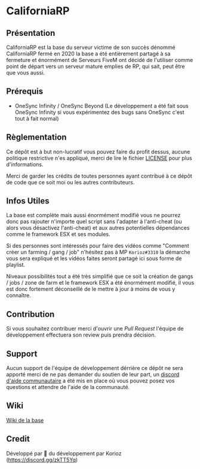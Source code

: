 # CaliforniaRP

## Présentation
CaliforniaRP est la base du serveur victime de son succès dénommé CaliforniaRP fermé en 2020 la base a été entièrement partagé à sa fermeture et énormément de Serveurs FiveM ont décidé de l'utiliser comme point de départ vers un serveur mature emplies de RP, qui sait, peut être que vous aussi.

## Prérequis
- OneSync Infinity / OneSync Beyond (Le développement a été fait sous OneSync Infinity si vous expérimentez des bugs sans OneSync c'est tout à fait normal)

## Règlementation
Ce dépôt est à but non-lucratif vous pouvez faire du profit dessus, aucune politique restrictive n'es appliqué, merci de lire le fichier [LICENSE](https://github.com/Korioz/CaliforniaRP/blob/master/LICENSE) pour plus d'informations.

Merci de garder les crédits de toutes personnes ayant contribué à ce dépôt de code que ce soit moi ou les autres contributeurs.

## Infos Utiles
La base est complète mais aussi énormément modifié vous ne pourrez donc pas rajouter n'importe quel script sans l'adapter à l'anti-cheat (ou alors vous désactivez l'anti-cheat) et aux autres potentielles dépendances comme le framework ESX et ses modules.

Si des personnes sont intéressés pour faire des vidéos comme "Comment créer un farming / gang / job" n'hésitez pas à MP `Korioz#3310` la démarche vous sera expliqué et les vidéos faites seront partagé ici sous forme de playlist.

Niveaux possibilités tout a été très simplifié que ce soit la création de gangs / jobs / zone de farm et le framework ESX a été énormément modifié, il vous est donc fortement déconseillé de le mettre à jour à moins de vous y connaître.

## Contribution
Si vous souhaitez contribuer merci d'ouvrir une *Pull Request* l'équipe de développement effectuera son review puis prendra décision.

## Support
Aucun support de l'équipe de développement dérrière ce dépôt ne sera apporté merci de ne pas demander du soutien de leur part, un [discord d'aide communautaire](https://discord.gg/zkTT5Yq) a été mis en place où vous pouvez posez vos questions et attendre de l'aide de la communauté.

## Wiki
[Wiki de la base](https://github.com/Korioz/CaliforniaRP/blob/master/WIKI.md)

## Credit
Développé par 💖 du développement par Korioz (https://discord.gg/zkTT5Yq)

